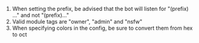1. When setting the prefix, be advised that the bot will listen for "(prefix) ..." and not "(prefix)..."
2. Valid module tags are "owner", "admin" and "nsfw"
3. When specifying colors in the config, be sure to convert them from hex to oct
